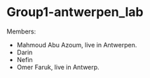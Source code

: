 # Group1-antwerpen_lab
Members:
- Mahmoud Abu Azoum, live in Antwerpen.
- Darin
- Nefin
- Omer Faruk, live in Antwerp.